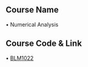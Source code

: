 ## Course Name
• Numerical Analysis

## Course Code & Link
• [BLM1022](http://www.bologna.yildiz.edu.tr/index.php?r=course/view&id=9452&aid=3)
